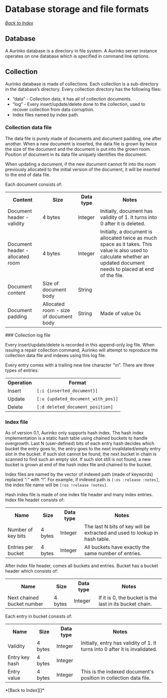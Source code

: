 Database storage and file formats
=================================

*[Back to Index][]*

Database
--------

A Aurinko database is a directory in file system. A Aurinko server
instance operates on one database which is specified in command line
options.

Collection
----------

Aurinko database is made of collections. Each collection is a sub-directory in the database’s directory. Every collection directory has the following files:

-   “data” - Collection data, it has all of collection documents.
-   “log” - Every insert/update/delete done to the collection, used to recover collection from data corruption.
-   Index files named by index path.

### Collection data file

The data file is purely made of documents and document padding, one after another. When a new document is inserted, the data file is grown by twice the size of the document and the document is put into the grown
room. Position of document in its data file uniquely identifies the document.

When updating a document, if the new document cannot fit into the room previously allocated to the initial version of the document, it will be inserted to the end of data file.

Each document consists of:
<table>
  <tr>
    <th>Content</th>
    <th>Size</th>
    <th>Data type</th>
    <th>Notes</th>
  </tr>
  <tr>
    <td>Document header - validity</td>
    <td>4 bytes</td>
    <td>Integer</td>
    <td>Initially, document has validity of 1. It turns into 0 after it is deleted.</td>
  </tr>
  <tr>
    <td>Document header - allocated room</td>
    <td>4 bytes</td>
    <td>Integer</td>
    <td>Initially, a document is allocated twice as much space as it takes. This value is also used to calculate whether an updated document needs to placed at end of the file.</td>
  </tr>
  <tr>
    <td>Document content</td>
    <td>Size of document body</td>
    <td>String</td>
    <td></td>
  </tr>
  <tr>
    <td>Document padding</td>
    <td>Allocated room - size of document body</td>
    <td>String</td>
    <td>Made of value 0s</td>
  </tr>
</table>
### Collection log file

Every insert/update/delete is recorded in this append-only log file. When issuing a repair collection command, Aurinko will attempt to reproduce the collection data file and indexes using this log file.

Every entry comes with a trailing new line character “\\n”. There are three types of entries:
<table>
  <tr>
    <th>Operation</th>
    <th>Format</th>
  </tr>
  <tr>
    <td>Insert</td>
    <td><code>[:i {inserted_document}]</code></td>
  </tr>
  <tr>
    <td>Update</td>
    <td><code>[:u {updated_document_with_pos}]</code></td>
  </tr>
  <tr>
    <td>Delete</td>
    <td><code>[:d deleted_document_position]</code></td>
  </tr>
</table>

### Index file

As of version 0.1, Aurinko only supports hash index. The hash index implementation is a static hash table using chained buckets to handle overgrowth. Last N (user-defined) bits of each entry hash decides which bucket the entry goes to, the entry goes to the next invalidated/empty entry slot in the bucket. If such slot cannot be found, the next bucket in chain is scanned to find such an empty slot. If such slot still is
not found, a new bucket is grown at end of the hash index file and chained to the bucket.

Index files are named by the vector of indexed path (made of keywords)
replaced “:” with “!”. For example, if indexed path is
`[:os :release :notes]`, the index file name will be
`[!os !release !notes]`.

Hash index file is made of one index file header and many index entries. Index file header consists of:
<table>
  <tr>
    <th>Name</th>
    <th>Size</th>
    <th>Data type</th>
    <th>Notes</th>
  </tr>
  <tr>
    <td>Number of key bits</td>
    <td>4 bytes</td>
    <td>Integer</td>
    <td>The last N bits of key will be extracted and used to lookup in hash table.</td>
  </tr>
  <tr>
    <td>Entries per bucket</td>
    <td>4 bytes</td>
    <td>Integer</td>
    <td>All buckets have exactly the same number of entries.</td>
  </tr>
</table>

After index file header, comes all buckets and entries. Bucket has a bucket header which consists of:
<table>
  <tr>
    <th>Name</th>
    <th>Size</th>
    <th>Data type</th>
    <th>Notes</th>
  </tr>
  <tr>
    <td>Next chained bucket number</td>
    <td>4 bytes</td>
    <td>Integer</td>
    <td>If it is 0, the bucket is the last in its bucket chain.</td>
  </tr>
</table>

Each entry in bucket consists of:

<table>
  <tr>
    <th>Name</th>
    <th>Size</th>
    <th>Data type</th>
    <th>Notes</th>
  </tr>
  <tr>
    <td>Validity</td>
    <td>4 bytes</td>
    <td>Integer</td>
    <td>Initially, entry has validity of 1. It turns into 0 after it is invalidated.</td>
  </tr>
  <tr>
    <td>Entry key hash</td>
    <td>4 bytes</td>
    <td>Integer</td>
    <td></td>
  </tr>
  <tr>
    <td>Entry value</td>
    <td>4 bytes</td>
    <td>Integer</td>
    <td>This is the indexed document's position in collection data file.</td>
  </tr>
</table>
*[Back to Index][]*

[Back to Index]: https://github.com/HouzuoGuo/Aurinko/wiki